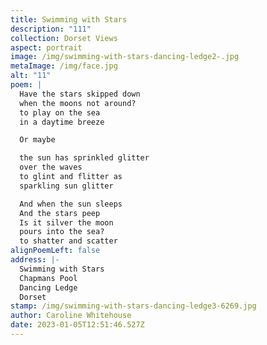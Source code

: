 ```yaml
---
title: Swimming with Stars
description: "111"
collection: Dorset Views
aspect: portrait
image: /img/swimming-with-stars-dancing-ledge2-.jpg
metaImage: /img/face.jpg
alt: "11"
poem: |
  Have the stars skipped down
  when the moons not around?
  to play on the sea 
  in a daytime breeze

  Or maybe

  the sun has sprinkled glitter
  over the waves
  to glint and flitter as
  sparkling sun glitter

  And when the sun sleeps
  And the stars peep
  Is it silver the moon
  pours into the sea?
  to shatter and scatter
alignPoemLeft: false
address: |-
  Swimming with Stars
  Chapmans Pool
  Dancing Ledge
  Dorset
stamp: /img/swimming-with-stars-dancing-ledge3-6269.jpg
author: Caroline Whitehouse
date: 2023-01-05T12:51:46.527Z
---
```

